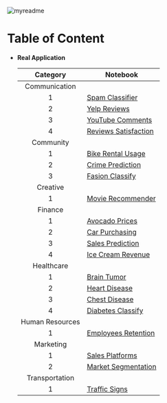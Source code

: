 ![myreadme](https://user-images.githubusercontent.com/70707092/95544092-d0b72880-09bf-11eb-90f7-bdca493307f7.png)

# Table of Content

- **Real Application**

  
  | Category | Notebook |
  |:-:|-|
  |Communication |  |
  | 1 | [Spam Classifier](https://github.com/mareksturek/real-application/blob/main/notebooks/communication_spam_classifier.ipynb) |
  | 2 | [Yelp Reviews](https://github.com/mareksturek/real-application/blob/main/notebooks/communication_yelp_reviews.ipynb) |
  | 3 | [YouTube Comments](https://github.com/mareksturek/real-application/blob/main/notebooks/communication_youtube_comments.ipynb) |
  | 4 | [Reviews Satisfaction](https://github.com/mareksturek/real-application/blob/main/notebooks/communication_reviews_satisfaction.ipynb) |
  | Community |  |
  | 1 | [Bike Rental Usage](https://github.com/mareksturek/real-application/blob/main/notebooks/community_bike_rental_usage.ipynb) |
  | 2 | [Crime Prediction](https://github.com/mareksturek/real-application/blob/main/notebooks/community_crime_prediction.ipynb) |
  | 3 | [Fasion Classify](https://github.com/mareksturek/real-application/blob/main/notebooks/community_fashion_class.ipynb) | 
  | Creative |  |
  | 1 | [Movie Recommender](https://github.com/mareksturek/real-application/blob/main/notebooks/creative_movie_recommender.ipynb) |
  | Finance |  |
  | 1 | [Avocado Prices](https://github.com/mareksturek/real-application/blob/main/notebooks/finance_avocado_prices.ipynb) |
  | 2 | [Car Purchasing](https://github.com/mareksturek/real-application/blob/main/notebooks/finance_car_purchasing.ipynb) |
  | 3 | [Sales Prediction](https://github.com/mareksturek/real-application/blob/main/notebooks/finance_sales_prediction.ipynb) |
  | 4 | [Ice Cream Revenue](https://github.com/mareksturek/real-application/blob/main/notebooks/finance_daily_revenue_ice_cream.ipynb) |
  | Healthcare |  |
  | 1 | [Brain Tumor](https://github.com/mareksturek/real-application/blob/main/notebooks/healthcare_brain_tumor.ipynb) |
  | 2 | [Heart Disease](https://github.com/mareksturek/real-application/blob/main/notebooks/healthcare_heart_disease.ipynb) |
  | 3 | [Chest Disease](https://github.com/mareksturek/real-application/blob/main/notebooks/healthcare_chest_disease.ipynb) |
  | 4 | [Diabetes Classify](https://github.com/mareksturek/real-application/blob/main/notebooks/healthcare_diabetes_classification.ipynb) |
  | Human Resources |  |
  | 1 | [Employees Retention](https://github.com/mareksturek/real-application/blob/main/notebooks/hr_employees_retention.ipynb) |
  | Marketing |  |
  | 1 | [Sales Platforms](https://github.com/mareksturek/real-application/blob/main/notebooks/marketing_sales_platforms.ipynb) |
  | 2 | [Market Segmentation](https://github.com/mareksturek/real-application/blob/main/notebooks/marketing_market_segmentation.ipynb) |
  | Transportation |  |
  | 1 | [Traffic Signs](https://github.com/mareksturek/real-application/blob/main/notebooks/transportation_traffic_signs.ipynb) | |

                
         
    
  
         
                
         
    

                
         
         
    

        
         
         
    
